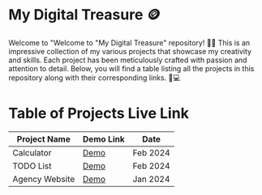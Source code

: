 # My Digital Treasure 🪙
Welcome to "Welcome to "My Digital Treasure" repository! 🎉📂 This is an impressive collection of my various projects that showcase my creativity and skills. Each project has been meticulously crafted with passion and attention to detail. Below, you will find a table listing all the projects in this repository along with their corresponding links. 🚀💻

# Table of Projects Live Link
| Project Name | Demo Link | Date |
|----------- |---------- |----------|
| Calculator| [Demo ]((https://venky2100calculator.netlify.app/)) | Feb 2024  |
| TODO List  | [Demo ]((https://deluxe-sorbet-27d79d.netlify.app/)) | Feb 2024  |
| Agency Website   | [Demo ](https://stunning-zuccutto-50416b.netlify.app/) | Jan 2024  |



